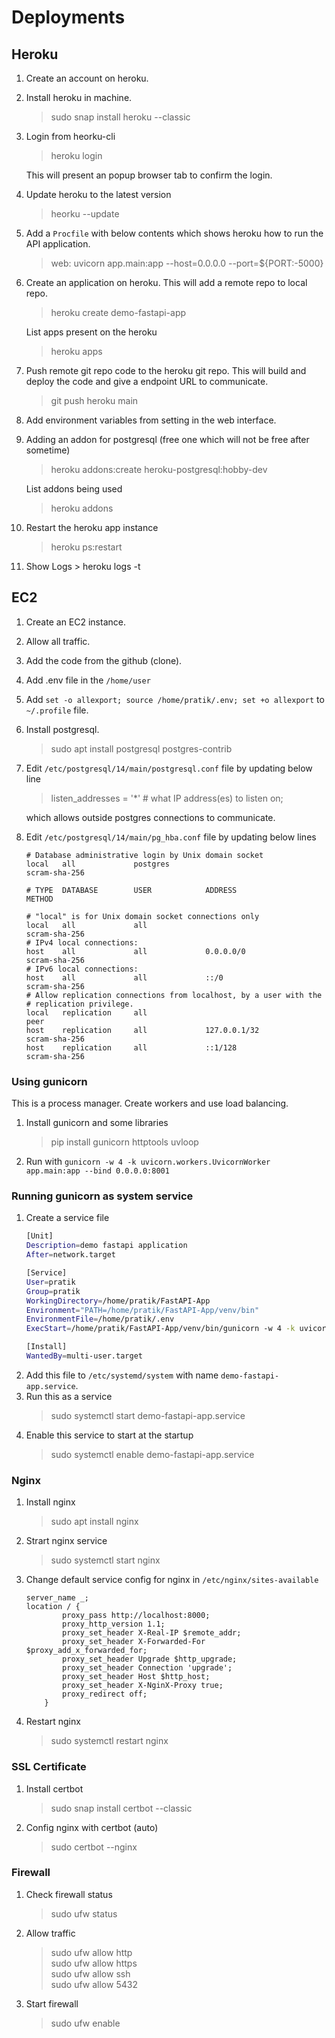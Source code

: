 


# Deployments

## Heroku
1. Create an account on heroku.
2. Install heroku in machine.
	> sudo snap install heroku --classic
3. Login from heorku-cli
	> heroku login
	
	This will present an popup browser tab to confirm the login.
4. Update heroku to the latest version
	> heorku --update
5. Add a `Procfile` with below contents which shows heroku how to run the API application.
	> web: uvicorn app.main:app --host=0.0.0.0 --port=${PORT:-5000}

6. Create an application on heroku. This will add a remote repo to local repo.
	> heroku create demo-fastapi-app<br>
	
	List apps present on the heroku
	> heroku apps
7. Push remote git repo code to the heroku git repo. This will build and deploy the code and give a endpoint URL to communicate.
	> git push heroku main
8. Add environment variables from setting in the web interface.
9. Adding an addon for postgresql (free one which will not be free after sometime)
	> heroku addons:create heroku-postgresql:hobby-dev

	List addons being used
	> heroku addons
10. Restart the heroku app instance
	> heroku ps:restart

11.  Show Logs
	> heroku logs -t

## EC2

1. Create an EC2 instance.
2. Allow all traffic.
3. Add the code from the github (clone).
4. Add .env file in the `/home/user`
5. Add `set -o allexport; source /home/pratik/.env; set +o allexport` to `~/.profile` file.
6. Install postgresql.
	> sudo apt install postgresql postgres-contrib
7. Edit `/etc/postgresql/14/main/postgresql.conf` file by updating below line
	> listen_addresses = '*'                  # what IP address(es) to listen on;

	which allows outside postgres connections to communicate.
8. Edit `/etc/postgresql/14/main/pg_hba.conf` file by updating below lines
	```
	# Database administrative login by Unix domain socket
	local   all             postgres                                scram-sha-256

	# TYPE  DATABASE        USER            ADDRESS                 METHOD

	# "local" is for Unix domain socket connections only
	local   all             all                                     scram-sha-256
	# IPv4 local connections:
	host    all             all             0.0.0.0/0               scram-sha-256
	# IPv6 local connections:
	host    all             all             ::/0                    scram-sha-256
	# Allow replication connections from localhost, by a user with the
	# replication privilege.
	local   replication     all                                     peer
	host    replication     all             127.0.0.1/32            scram-sha-256
	host    replication     all             ::1/128                 scram-sha-256
	```
### Using gunicorn
This is a process manager. Create workers and use load balancing.

1. Install gunicorn and some libraries
	> pip install gunicorn httptools uvloop
2. Run with `gunicorn -w 4 -k uvicorn.workers.UvicornWorker app.main:app --bind 0.0.0.0:8001`

### Running gunicorn as system service
1. Create a service file
	```bash
	[Unit]
	Description=demo fastapi application
	After=network.target

	[Service]
	User=pratik
	Group=pratik
	WorkingDirectory=/home/pratik/FastAPI-App
	Environment="PATH=/home/pratik/FastAPI-App/venv/bin"
	EnvironmentFile=/home/pratik/.env
	ExecStart=/home/pratik/FastAPI-App/venv/bin/gunicorn -w 4 -k uvicorn.workers.UvicornWorker app.main:app --bind 0.0.0.0:8000

	[Install]
	WantedBy=multi-user.target
	```
2. Add this file to `/etc/systemd/system` with name `demo-fastapi-app.service`.
3. Run this as a service
	> sudo systemctl start demo-fastapi-app.service
4. Enable this service to start at the startup
	> sudo systemctl enable demo-fastapi-app.service

### Nginx
1. Install nginx
	> sudo apt install nginx
2. Strart nginx service
	> sudo systemctl start nginx
3. Change default service config for nginx in `/etc/nginx/sites-available`
	```
	server_name _;
	location / {
            proxy_pass http://localhost:8000;
            proxy_http_version 1.1;
            proxy_set_header X-Real-IP $remote_addr;
            proxy_set_header X-Forwarded-For $proxy_add_x_forwarded_for;
            proxy_set_header Upgrade $http_upgrade;
            proxy_set_header Connection 'upgrade';
            proxy_set_header Host $http_host;
            proxy_set_header X-NginX-Proxy true;
            proxy_redirect off;
        }
	```
4. Restart nginx
	> sudo systemctl restart nginx

### SSL Certificate
1. Install certbot
	> sudo snap install certbot --classic
2. Config nginx with certbot (auto)
	> sudo certbot --nginx

### Firewall
1. Check firewall status
	> sudo ufw status
2. Allow traffic
	> sudo ufw allow http <br>
	> sudo ufw allow https <br>
	> sudo ufw allow ssh <br>
	> sudo ufw allow 5432 <br>

3. Start firewall
	> sudo ufw enable
